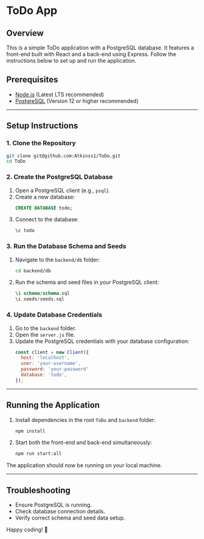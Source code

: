 # ToDo App

## Overview
This is a simple ToDo application with a PostgreSQL database. It features a front-end built with React and a back-end using Express. Follow the instructions below to set up and run the application.

## Prerequisites
- [Node.js](https://nodejs.org/) (Latest LTS recommended)
- [PostgreSQL](https://www.postgresql.org/) (Version 12 or higher recommended)

---

## Setup Instructions

### 1. Clone the Repository
```bash
git clone git@github.com:Atkinss1/ToDo.git
cd ToDo
```

### 2. Create the PostgreSQL Database
1. Open a PostgreSQL client (e.g., `psql`).
2. Create a new database:
   ```sql
   CREATE DATABASE todo;
   ```
3. Connect to the database:
   ```sql
   \c todo
   ```

### 3. Run the Database Schema and Seeds
1. Navigate to the `backend/db` folder:
   ```bash
   cd backend/db
   ```
1. Run the schema and seed files in your PostgreSQL client:
   ```sql
   \i schema/schema.sql
   \i seeds/seeds.sql
   ```

### 4. Update Database Credentials
1. Go to the `backend` folder.
2. Open the `server.js` file.
3. Update the PostgreSQL credentials with your database configuration:
   ```javascript
   const client = new Client({
     host: 'localhost',
     user: 'your-username',
     password: 'your-password'
     database: 'todo',
   });
   ```

---

## Running the Application
1. Install dependencies in the root `ToDo` and `backend` folder:
   ```bash
   npm install
   ```

2. Start both the front-end and back-end simultaneously:
   ```bash
   npm run start:all
   ```

The application should now be running on your local machine.

---

## Troubleshooting
- Ensure PostgreSQL is running.
- Check database connection details.
- Verify correct schema and seed data setup.

Happy coding! 🚀

